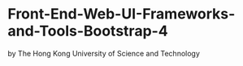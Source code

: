 # Front-End-Web-UI-Frameworks-and-Tools-Bootstrap-4
by The Hong Kong University of Science and Technology
